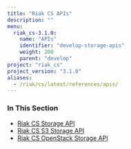 ```yaml
---
title: "Riak CS APIs"
description: ""
menu:
  riak_cs-3.1.0:
    name: "APIs"
    identifier: "develop-storage-apis"
    weight: 200
    parent: "develop"
project: "riak_cs"
project_version: "3.1.0"
aliases:
  - /riak/cs/latest/references/apis/
---
```


### In This Section

- [Riak CS Storage API](./cs-storage)
- [Riak CS S3 Storage API](./s3)
- [Riak CS OpenStack Storage API](./openstack)
